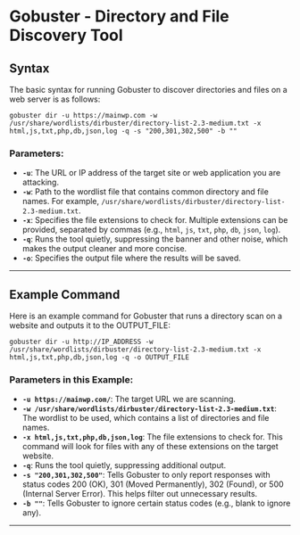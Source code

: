 # Gobuster - Directory and File Discovery Tool
## Syntax

The basic syntax for running Gobuster to discover directories and files on a web server is as follows:
```
gobuster dir -u https://mainwp.com -w /usr/share/wordlists/dirbuster/directory-list-2.3-medium.txt -x html,js,txt,php,db,json,log -q -s "200,301,302,500" -b ""
```

### Parameters:
- **`-u`**: The URL or IP address of the target site or web application you are attacking.
- **`-w`**: Path to the wordlist file that contains common directory and file names. For example, `/usr/share/wordlists/dirbuster/directory-list-2.3-medium.txt`.
- **`-x`**: Specifies the file extensions to check for. Multiple extensions can be provided, separated by commas (e.g., `html`, `js`, `txt`, `php`, `db`, `json`, `log`).
- **`-q`**: Runs the tool quietly, suppressing the banner and other noise, which makes the output cleaner and more concise.
- **`-o`**: Specifies the output file where the results will be saved.

---

## Example Command

Here is an example command for Gobuster that runs a directory scan on a website and outputs it to the OUTPUT_FILE:
```
gobuster dir -u http://IP_ADDRESS -w /usr/share/wordlists/dirbuster/directory-list-2.3-medium.txt -x html,js,txt,php,db,json,log -q -o OUTPUT_FILE
```

### Parameters in this Example:
- **`-u https://mainwp.com/`**: The target URL we are scanning.
- **`-w /usr/share/wordlists/dirbuster/directory-list-2.3-medium.txt`**: The wordlist to be used, which contains a list of directories and file names.
- **`-x html,js,txt,php,db,json,log`**: The file extensions to check for. This command will look for files with any of these extensions on the target website.
- **`-q`**: Runs the tool quietly, suppressing additional output.
- **`-s "200,301,302,500"`**: Tells Gobuster to only report responses with status codes 200 (OK), 301 (Moved Permanently), 302 (Found), or 500 (Internal Server Error). This helps filter out unnecessary results.
- **`-b ""`**: Tells Gobuster to ignore certain status codes (e.g., blank to ignore any).
  
---
